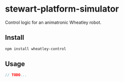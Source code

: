 # stewart-platform-simulator

Control logic for an animatronic Wheatley robot.

## Install

```bash
npm install wheatley-control
```

## Usage

```ts
// TODO...
```
